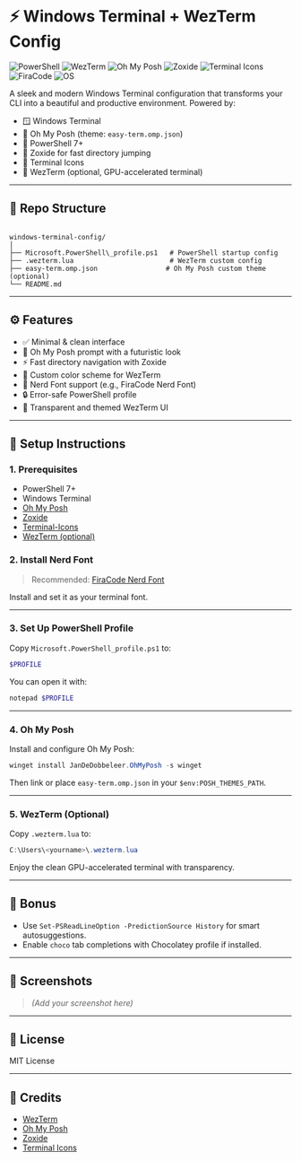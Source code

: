 # ⚡ Windows Terminal + WezTerm Config

![PowerShell](https://img.shields.io/badge/PowerShell-7%2B-blue?logo=powershell&logoColor=white)
![WezTerm](https://img.shields.io/badge/WezTerm-Custom%20Config-orange?logo=windows-terminal&logoColor=white)
![Oh My Posh](https://img.shields.io/badge/Oh%20My%20Posh-Minimal%20Prompt-purple?logo=terminal&logoColor=white)
![Zoxide](https://img.shields.io/badge/Zoxide-Fast%20Navigation-yellow?logo=zsh&logoColor=black)
![Terminal Icons](https://img.shields.io/badge/Icons-Enabled-teal?logo=material-design&logoColor=white)
![FiraCode](https://img.shields.io/badge/Font-FiraCode%20Nerd%20Font-9cf?logo=font&logoColor=black)
![OS](https://img.shields.io/badge/OS-Windows%2011-lightgrey?logo=windows&logoColor=blue)


A sleek and modern Windows Terminal configuration that transforms your CLI into a beautiful and productive environment. Powered by:

- 🪟 Windows Terminal
- 🧩 Oh My Posh (theme: `easy-term.omp.json`)
- 🧙 PowerShell 7+
- 🧭 Zoxide for fast directory jumping
- 💄 Terminal Icons
- 💎 WezTerm (optional, GPU-accelerated terminal)

---

## 📁 Repo Structure

```

windows-terminal-config/
│
├── Microsoft.PowerShell\_profile.ps1   # PowerShell startup config
├── .wezterm.lua                        # WezTerm custom config
├── easy-term.omp.json                 # Oh My Posh custom theme (optional)
└── README.md

````

---

## ⚙️ Features

- ✅ Minimal & clean interface
- 🎨 Oh My Posh prompt with a futuristic look
- ⚡ Fast directory navigation with Zoxide
- 🎨 Custom color scheme for WezTerm
- 🌈 Nerd Font support (e.g., FiraCode Nerd Font)
- 🔒 Error-safe PowerShell profile
- 🧊 Transparent and themed WezTerm UI

---

## 🚀 Setup Instructions

### 1. Prerequisites

- PowerShell 7+
- Windows Terminal
- [Oh My Posh](https://ohmyposh.dev/docs/installation)
- [Zoxide](https://github.com/ajeetdsouza/zoxide)
- [Terminal-Icons](https://github.com/devblackops/Terminal-Icons)
- [WezTerm (optional)](https://wezfurlong.org/wezterm/install/)

### 2. Install Nerd Font

> Recommended: [FiraCode Nerd Font](https://www.nerdfonts.com/font-downloads)

Install and set it as your terminal font.

---

### 3. Set Up PowerShell Profile

Copy `Microsoft.PowerShell_profile.ps1` to:

```powershell
$PROFILE
````

You can open it with:

```powershell
notepad $PROFILE
```

---

### 4. Oh My Posh

Install and configure Oh My Posh:

```powershell
winget install JanDeDobbeleer.OhMyPosh -s winget
```

Then link or place `easy-term.omp.json` in your `$env:POSH_THEMES_PATH`.

---

### 5. WezTerm (Optional)

Copy `.wezterm.lua` to:

```powershell
C:\Users\<yourname>\.wezterm.lua
```

Enjoy the clean GPU-accelerated terminal with transparency.

---

## 🧠 Bonus

* Use `Set-PSReadLineOption -PredictionSource History` for smart autosuggestions.
* Enable `choco` tab completions with Chocolatey profile if installed.

---

## 📸 Screenshots

> *(Add your screenshot here)*

---

## 📜 License

MIT License

---

## 🙌 Credits

* [WezTerm](https://wezfurlong.org/wezterm/)
* [Oh My Posh](https://ohmyposh.dev/)
* [Zoxide](https://github.com/ajeetdsouza/zoxide)
* [Terminal Icons](https://github.com/devblackops/Terminal-Icons)

```
